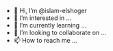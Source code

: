 - 👋 Hi, I’m @islam-elshoger
- 👀 I’m interested in ...
- 🌱 I’m currently learning ...
- 💞️ I’m looking to collaborate on ...
- 📫 How to reach me ...

<!---
islam-elshoger/islam-elshoger is a ✨ special ✨ repository because its `README.md` (this file) appears on your GitHub profile.
You can click the Preview link to take a look at your changes.
--->

